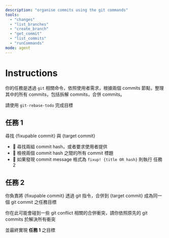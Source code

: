 ```yaml
---
description: "organise commits using the git commands"
tools:
  - "changes"
  - "list_branches"
  - "create_branch"
  - "get_commit"
  - "list_commits"
  - "runCommands"
mode: agent
---
```


# Instructions

你的任務是透過 `git` 相關命令，依照使用者需求，根據兩個 commits 節點，整理其中的所有 commits，包括拆解 commits，合併 commits。

請使用 `git-rebase-todo` 完成目標

## 任務 1

尋找 {fixupable commit} 與 {target commit}

- 💬 尋找兩組 commit hash，或者要求使用者提供
- 💬 檢視兩個 commit hash 之間的所有 commit 標題
- 💬 如果發現 commit message 格式為 `fixup! {title OR hash}` 則執行 任務 2

## 任務 2

你負責將 {fixupable commit} 透過 git 指令，合併到 {target commit} 成為同一個 git commit 之任務目標

你在此可能會碰到一些 git conflict 相關的合併衝突，請你依照原先的 git commits 於解決所有衝突

並最終實現 **任務 1** 之目標
